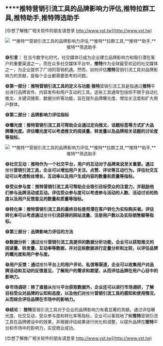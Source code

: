 ## ****推特**营销引流工具的品牌影响力评估,**推特**拉群工具,**推特**助手,**推特**筛选助手**

[😍想了解推广相关软件的朋友请登录 http://www.vst.tw](http://www.vst.tw)

 <center><img src="https://vst.tw/MP4/tuiguang/png/2.png" alt="**推特**营销引流工具的品牌影响力评估,**推特**拉群工具,**推特**助手,**推特**筛选助手"></center>

**😄引言：**
在当今数字化时代，社交媒体已成为企业建立品牌影响力和吸引潜在客户的重要渠道之一。而在众多社交媒体平台中，**推特**作为全球最受欢迎的社交媒体之一，为企业提供了广阔的营销机遇。然而，如何评估**推特**营销引流工具对品牌影响力的贡献，是每个企业都需要思考的问题。

**😄第一部分：**推特**营销引流工具的定义与功能**
**推特**营销引流工具是指通过**推特**平台进行品牌宣传、内容发布和用户互动的工具。这些工具通常包括但不限于自动化推文、关键词搜索、数据分析等功能，旨在提升品牌曝光度、增加关注度和扩大用户群体。

**😄第二部分：品牌影响力评估指标**

**😄曝光度：**推特**营销引流工具可帮助企业通过定向推文、话题标签等方式扩大品牌曝光度。评估曝光度可以考虑推文的阅读量、转发量以及品牌相关话题的讨论度等指标。**

 <center><img src="https://vst.tw/MP4/tuiguang/png/8.png" alt="**推特**营销引流工具的品牌影响力评估,**推特**拉群工具,**推特**助手,**推特**筛选助手"></center>

**😄社交互动：**推特**作为一个社交平台，用户的互动对于品牌来说至关重要。通过**推特**营销引流工具，企业可以增加用户关注、点赞、评论等互动行为。评估社交互动可以考虑粉丝增长、互动率以及用户生成内容的数量和质量等指标。**

**😄受众参与度：**推特**营销引流工具可帮助企业吸引目标受众的注意力，并鼓励他们参与品牌活动或互动。评估受众参与度可以考虑参与活动的人数、活动讨论的热度以及用户反馈意见的数量和质量等指标。**

**😄转化率：**推特**营销引流工具的最终目标是将潜在客户转化为实际购买者。评估转化率可以考虑通过**推特**引流获得的网站流量、注册用户数以及实际销售额等指标。**

**😄第三部分：品牌影响力评估的方法**

**😄数据分析：通过**推特**营销引流工具提供的数据分析功能，企业可以获取推文的阅读量、转发量、互动率等数据，并对这些数据进行定量分析和比较，以评估品牌的曝光度和用户参与度。**

**😄用户反馈：通过**推特**平台上的用户评论、私信等渠道，企业可以收集用户对品牌活动和互动的反馈意见，了解用户的需求和期望，从而评估品牌在用户心目中的影响力。**

**😄市场调研：除了直接从**推特**平台获取数据外，企业还可以进行市场调研，了解目标受众对品牌的认知和态度，以及他们对**推特**营销引流工具的感知和使用情况，从而综合评估品牌在市场中的影响力。**

**😄结论：**
**推特**营销引流工具对于企业的品牌影响力有着显著的贡献。通过评估曝光度、社交互动、受众参与度和转化率等指标，企业可以客观地了解**推特**营销引流工具在品牌建设中的效果，并根据评估结果进行优化和调整，以提升品牌在**推特**平台和市场中的影响力，实现商业成功。

[😍想了解推广相关软件的朋友请登录 http://www.vst.tw](http://www.vst.tw)



